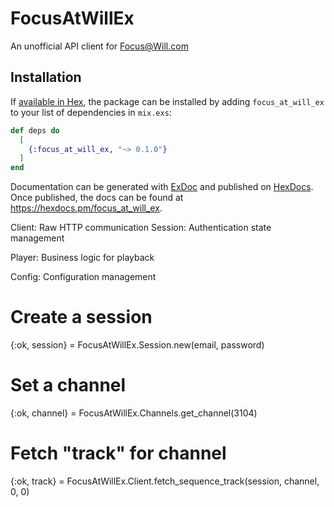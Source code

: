 # FocusAtWillEx

An unofficial API client for Focus@Will.com 

## Installation

If [available in Hex](https://hex.pm/docs/publish), the package can be installed
by adding `focus_at_will_ex` to your list of dependencies in `mix.exs`:

```elixir
def deps do
  [
    {:focus_at_will_ex, "~> 0.1.0"}
  ]
end
```

Documentation can be generated with [ExDoc](https://github.com/elixir-lang/ex_doc)
and published on [HexDocs](https://hexdocs.pm). Once published, the docs can
be found at <https://hexdocs.pm/focus_at_will_ex>.

Client: Raw HTTP communication
Session: Authentication state management
<!--TODO:-->
Player: Business logic for playback
<!--TODO: -->
Config: Configuration management

# Create a session
{:ok, session} = FocusAtWillEx.Session.new(email, password)

# Set a channel
{:ok, channel} = FocusAtWillEx.Channels.get_channel(3104)

# Fetch "track" for channel
{:ok, track} = FocusAtWillEx.Client.fetch_sequence_track(session, channel, 0, 0)

